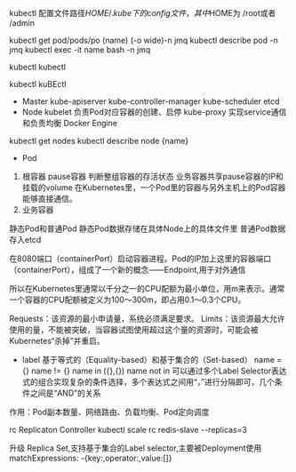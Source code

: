 kubectl 配置文件路径$HOME/.kube 下的config文件，其中$HOME为 /root或者 /admin

kubectl get pod/pods/po (name) (-o wide)-n jmq
kubectl describe pod -n jmq
kubectl exec -it name bash -n jmq



kubectl
kubectl

kubectl
kuBEctl

- Master
kube-apiserver
kube-controller-manager
kube-scheduler
etcd
- Node
kubelet 负责Pod对应容器的创建、启停
kube-proxy 实现service通信和负责均衡
Docker Engine

kubectl get nodes
kubectl describe node {name}

- Pod
1. 根容器 pause容器
    判断整组容器的存活状态
    业务容器共享pause容器的IP和挂载的volume
    在Kubernetes里，一个Pod里的容器与另外主机上的Pod容器能够直接通信。
2. 业务容器

静态Pod和普通Pod
静态Pod数据存储在具体Node上的具体文件里
普通Pod数据存入etcd


在8080端口（containerPort）启动容器进程。Pod的IP加上这里的容器端口（containerPort），组成了一个新的概念——Endpoint,用于对外通信

所以在Kubernetes里通常以千分之一的CPU配额为最小单位，用m来表示。通常一个容器的CPU配额被定义为100～300m，即占用0.1～0.3个CPU。

Requests：该资源的最小申请量，系统必须满足要求。
Limits：该资源最大允许使用的量，不能被突破，当容器试图使用超过这个量的资源时，可能会被Kubernetes“杀掉”并重启。

- label
基于等式的（Equality-based）和基于集合的（Set-based）
name = {}  name != {}
name in ({},{}) name not in 
可以通过多个Label Selector表达式的组合实现复杂的条件选择，多个表达式之间用“，”进行分隔即可，几个条件之间是“AND”的关系

作用：Pod副本数量、网络路由、负载均衡、Pod定向调度

rc Replicaton Controller
kubectl scale rc redis-slave --replicas=3

升级 Replica Set,支持基于集合的Label selector,主要被Deployment使用
matchExpressions:
    -{key:,operator:,value:[]}




